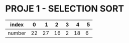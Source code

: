 # PROJE 1 - SELECTION SORT

index | 0 | 1 | 2 | 3 | 4 | 5
--- | --- | --- | --- |--- |--- |--- 
number | 22 | 27 | 16 | 2 | 18 | 6 
